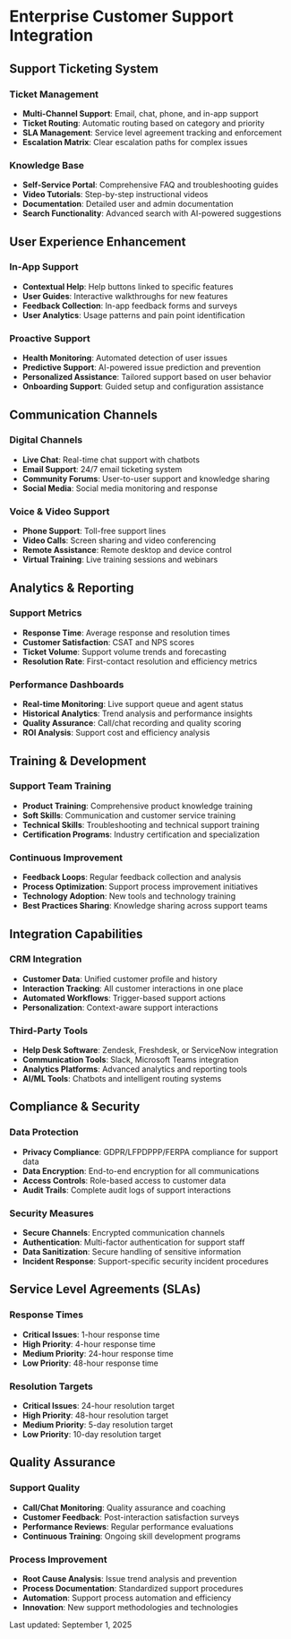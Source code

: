 # Enterprise Customer Support Integration

## Support Ticketing System

### Ticket Management
- **Multi-Channel Support**: Email, chat, phone, and in-app support
- **Ticket Routing**: Automatic routing based on category and priority
- **SLA Management**: Service level agreement tracking and enforcement
- **Escalation Matrix**: Clear escalation paths for complex issues

### Knowledge Base
- **Self-Service Portal**: Comprehensive FAQ and troubleshooting guides
- **Video Tutorials**: Step-by-step instructional videos
- **Documentation**: Detailed user and admin documentation
- **Search Functionality**: Advanced search with AI-powered suggestions

## User Experience Enhancement

### In-App Support
- **Contextual Help**: Help buttons linked to specific features
- **User Guides**: Interactive walkthroughs for new features
- **Feedback Collection**: In-app feedback forms and surveys
- **User Analytics**: Usage patterns and pain point identification

### Proactive Support
- **Health Monitoring**: Automated detection of user issues
- **Predictive Support**: AI-powered issue prediction and prevention
- **Personalized Assistance**: Tailored support based on user behavior
- **Onboarding Support**: Guided setup and configuration assistance

## Communication Channels

### Digital Channels
- **Live Chat**: Real-time chat support with chatbots
- **Email Support**: 24/7 email ticketing system
- **Community Forums**: User-to-user support and knowledge sharing
- **Social Media**: Social media monitoring and response

### Voice & Video Support
- **Phone Support**: Toll-free support lines
- **Video Calls**: Screen sharing and video conferencing
- **Remote Assistance**: Remote desktop and device control
- **Virtual Training**: Live training sessions and webinars

## Analytics & Reporting

### Support Metrics
- **Response Time**: Average response and resolution times
- **Customer Satisfaction**: CSAT and NPS scores
- **Ticket Volume**: Support volume trends and forecasting
- **Resolution Rate**: First-contact resolution and efficiency metrics

### Performance Dashboards
- **Real-time Monitoring**: Live support queue and agent status
- **Historical Analytics**: Trend analysis and performance insights
- **Quality Assurance**: Call/chat recording and quality scoring
- **ROI Analysis**: Support cost and efficiency analysis

## Training & Development

### Support Team Training
- **Product Training**: Comprehensive product knowledge training
- **Soft Skills**: Communication and customer service training
- **Technical Skills**: Troubleshooting and technical support training
- **Certification Programs**: Industry certification and specialization

### Continuous Improvement
- **Feedback Loops**: Regular feedback collection and analysis
- **Process Optimization**: Support process improvement initiatives
- **Technology Adoption**: New tools and technology training
- **Best Practices Sharing**: Knowledge sharing across support teams

## Integration Capabilities

### CRM Integration
- **Customer Data**: Unified customer profile and history
- **Interaction Tracking**: All customer interactions in one place
- **Automated Workflows**: Trigger-based support actions
- **Personalization**: Context-aware support interactions

### Third-Party Tools
- **Help Desk Software**: Zendesk, Freshdesk, or ServiceNow integration
- **Communication Tools**: Slack, Microsoft Teams integration
- **Analytics Platforms**: Advanced analytics and reporting tools
- **AI/ML Tools**: Chatbots and intelligent routing systems

## Compliance & Security

### Data Protection
- **Privacy Compliance**: GDPR/LFPDPPP/FERPA compliance for support data
- **Data Encryption**: End-to-end encryption for all communications
- **Access Controls**: Role-based access to customer data
- **Audit Trails**: Complete audit logs of support interactions

### Security Measures
- **Secure Channels**: Encrypted communication channels
- **Authentication**: Multi-factor authentication for support staff
- **Data Sanitization**: Secure handling of sensitive information
- **Incident Response**: Support-specific security incident procedures

## Service Level Agreements (SLAs)

### Response Times
- **Critical Issues**: 1-hour response time
- **High Priority**: 4-hour response time
- **Medium Priority**: 24-hour response time
- **Low Priority**: 48-hour response time

### Resolution Targets
- **Critical Issues**: 24-hour resolution target
- **High Priority**: 48-hour resolution target
- **Medium Priority**: 5-day resolution target
- **Low Priority**: 10-day resolution target

## Quality Assurance

### Support Quality
- **Call/Chat Monitoring**: Quality assurance and coaching
- **Customer Feedback**: Post-interaction satisfaction surveys
- **Performance Reviews**: Regular performance evaluations
- **Continuous Training**: Ongoing skill development programs

### Process Improvement
- **Root Cause Analysis**: Issue trend analysis and prevention
- **Process Documentation**: Standardized support procedures
- **Automation**: Support process automation and efficiency
- **Innovation**: New support methodologies and technologies

Last updated: September 1, 2025

